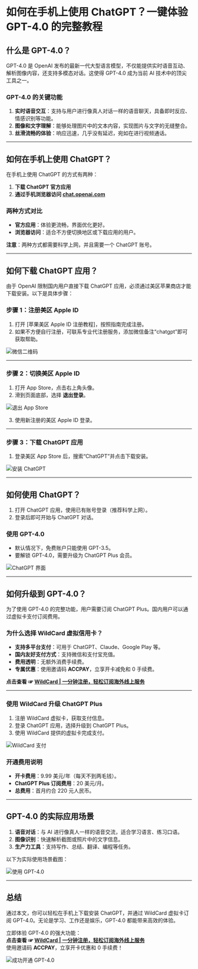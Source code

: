 # 如何在手机上使用 ChatGPT？一键体验 GPT-4.0 的完整教程

## 什么是 GPT-4.0？

GPT-4.0 是 OpenAI 发布的最新一代大型语言模型，不仅能提供实时语音互动、解析图像内容，还支持多模态对话。这使得 GPT-4.0 成为当前 AI 技术中的顶尖工具之一。

### GPT-4.0 的关键功能

1. **实时语音交互**：支持与用户进行像真人对话一样的语音聊天，具备即时反应、情感识别等功能。
2. **图像和文字理解**：能够处理图片中的文本内容，实现图片与文字的无缝整合。
3. **丝滑流畅的体验**：响应迅速，几乎没有延迟，宛如在进行视频通话。

---

## 如何在手机上使用 ChatGPT？

在手机上使用 ChatGPT 的方式有两种：

1. **下载 ChatGPT 官方应用**  
2. **通过手机浏览器访问 [chat.openai.com](https://chat.openai.com/)**

### 两种方式对比

- **官方应用**：体验更流畅，界面优化更好。
- **浏览器访问**：适合不方便切换地区或下载应用的用户。

**注意**：两种方式都需要科学上网，并且需要一个 ChatGPT 账号。

---

## 如何下载 ChatGPT 应用？

由于 OpenAI 限制国内用户直接下载 ChatGPT 应用，必须通过美区苹果商店才能下载安装。以下是具体步骤：

### 步骤 1：注册美区 Apple ID

1. 打开 [苹果美区 Apple ID 注册教程]，按照指南完成注册。
2. 如果不方便自行注册，可联系专业代注册服务，添加微信备注“chatgpt”即可获取帮助。

![微信二维码](https://cdn.spoock.com/img/11954ecd.png)

---

### 步骤 2：切换美区 Apple ID

1. 打开 App Store，点击右上角头像。
2. 滑到页面底部，选择 **退出登录**。

![退出 App Store](https://cdn.spoock.com/img/f907d16b287dbda6.webp)

3. 使用新注册的美区 Apple ID 登录。


---

### 步骤 3：下载 ChatGPT 应用

1. 登录美区 App Store 后，搜索“ChatGPT”并点击下载安装。

![安装 ChatGPT](https://cdn.spoock.com/img/2fb1bdb93c67fa79.webp)

---

## 如何使用 ChatGPT？

1. 打开 ChatGPT 应用，使用已有账号登录（推荐科学上网）。
2. 登录后即可开始与 ChatGPT 对话。

### 使用 GPT-4.0

- 默认情况下，免费账户只能使用 GPT-3.5。
- 要解锁 GPT-4.0，需要升级为 ChatGPT Plus 会员。

![ChatGPT 界面](https://cdn.spoock.com/img/22d1124e814c305f.webp)

---

## 如何升级到 GPT-4.0？

为了使用 GPT-4.0 的完整功能，用户需要订阅 ChatGPT Plus。国内用户可以通过虚拟卡支付订阅费用。

### 为什么选择 WildCard 虚拟信用卡？

- **支持多平台支付**：可用于 ChatGPT、Claude、Google Play 等。
- **国内友好支付方式**：支持微信和支付宝充值。
- **费用透明**：无额外消费手续费。
- **专属优惠**：使用邀请码 **ACCPAY**，立享开卡减免和 0 手续费。

**点击查看 ☞ [WildCard | 一分钟注册，轻松订阅海外线上服务](https://bit.ly/bewildcard)**

---

### 使用 WildCard 升级 ChatGPT Plus

1. 注册 WildCard 虚拟卡，获取支付信息。
2. 登录 ChatGPT 应用，选择升级到 ChatGPT Plus。
3. 使用 WildCard 提供的虚拟卡完成支付。

![WildCard 支付](https://cdn.spoock.com/img/6b4dec426319c3a2.webp)

### 开通费用说明

- **开卡费用**：9.99 美元/年（每天不到两毛钱）。
- **ChatGPT Plus 订阅费用**：20 美元/月。
- **总费用**：首月约合 220 元人民币。

---

## GPT-4.0 的实际应用场景

1. **语音对话**：与 AI 进行像真人一样的语音交流，适合学习语言、练习口语。
2. **图像识别**：快速解析截图或照片中的文字信息。
3. **生产力工具**：支持写作、总结、翻译、编程等任务。

以下为实际使用场景截图：

![使用 GPT-4.0](https://cdn.spoock.com/img/05d279b8aac014c5.webp)

---

## 总结

通过本文，你可以轻松在手机上下载安装 ChatGPT，并通过 WildCard 虚拟卡订阅 GPT-4.0。无论是学习、工作还是娱乐，GPT-4.0 都能带来高效的体验。

立即体验 GPT-4.0 的强大功能：  
**点击查看 ☞ [WildCard | 一分钟注册，轻松订阅海外线上服务](https://bit.ly/bewildcard)**  
使用邀请码 **ACCPAY**，立享开卡优惠和 0 手续费！

![成功开通 GPT-4.0](https://cdn.spoock.com/img/f0954982ed0734bf.webp)
